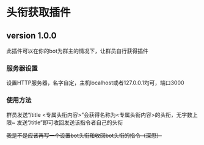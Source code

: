 # 头衔获取插件
## version 1.0.0
此插件可以在你的bot为群主的情况下，让群员自行获得插件

### 服务器设置

设置HTTP服务器，名字自定，主机localhost或者127.0.0.1均可，端口3000

### 使用方法
群员发送“/title <专属头衔内容>”会获得名称为<专属头衔内容>的头衔，无字数上限~
发送“/title”即可收回发送该指令者自己的头衔

<s>我是不是应该再写一个设置bot头衔和收回bot头衔的指令（深思）</s>
